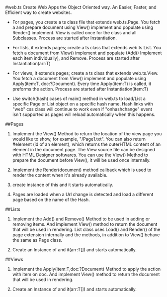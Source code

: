 #web.ts
Create Web Apps the Object Oriented way.
An Easier, Faster, and Efficient way to create websites. 

* For pages, you create a ts class file that extends web.ts.Page. You fetch a and prepare document using View() implement and populate using Render() implement. View is called once for the class and all Subclasses. Process are started after Instantiation. 

* For lists, it extends pages; create a ts class that extends web.ts.List<T>.  You fetch a document from View() implement and populate (Add() Implement each item individually), and Remove. Process are started after Instantiation(arr:T)

* For views, it extends pages; create a ts class that extends web.ts.View<T>.  You fetch a document from View() implement and populate using Apply(item:T, doc:?Document). Every time Apply(item:T) is called, it preforms the action. Process are started after Instantiation(item:T)

* Use switch(hash) cases of main() method in web.ts to load/List a specific Page or List object on a specific hash name. Hash links with "web" css class will continue to work even if "onhashchange" event isn't supported as pages will reload automatically when this happens.

##Pages
1. Implement the View() Method to return the location of the view page you would like to show, for example, "/Page1.txt".
You can also return #element (id of an element), which returns the outerHTML content of an element in the document page. The View source file can be designed with HTML Designer softwares.
You can use the View() Method to prepare the document before View(), it will be used once internally.

2. Implement the Render(document) method callback which is used to render the content when it's already available.

3. create instance of this and it starts automatically.

4. Pages are loaded when a Url change is detected and load a different page based on the name of the Hash. 

##Lists
1. Implement the Add() and Remove() Method to be used in adding or removing items. And implement View() method to return the document that will be used in rendering.
List class uses Load() and Render() of the page extension internally and the methods, in addition to View() behave the same as Page class.

2. Create an Instance of and it(arr:T[]) and starts automatically.

##Views
1. Implement the Apply(item:T,doc:?Document) Method to apply the action with item on doc. And implement View() method to return the document that will be used in rendering.

2. Create an Instance of and it(arr:T[]) and starts automatically.